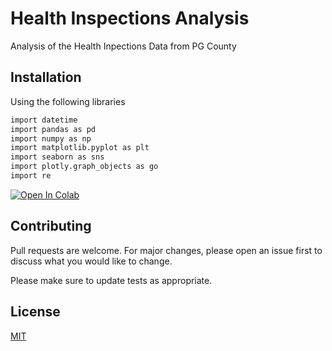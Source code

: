 # Health Inspections Analysis

Analysis of the Health Inpections Data from PG County

## Installation

Using the following libraries

```bash
import datetime
import pandas as pd
import numpy as np
import matplotlib.pyplot as plt
import seaborn as sns
import plotly.graph_objects as go
import re
```
[![Open In Colab](https://colab.research.google.com/assets/colab-badge.svg)](https://github.com/abhishekmanglaa/health-inspections-analysis-python/blob/main/health_data_analysis.ipynb)

## Contributing
Pull requests are welcome. For major changes, please open an issue first to discuss what you would like to change.

Please make sure to update tests as appropriate.

## License
[MIT](https://choosealicense.com/licenses/mit/)
